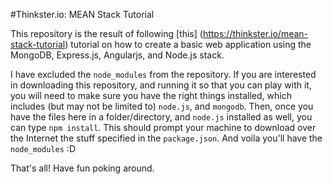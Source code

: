 #Thinkster.io: MEAN Stack Tutorial

This repository is the result of following [this] (https://thinkster.io/mean-stack-tutorial) tutorial on how to create a basic web application using the MongoDB, Express.js, Angularjs, and Node.js stack.

I have excluded the `node_modules` from the repository. If you are interested in downloading this repository, and running it so that you can play with it, you will need to make sure you have the right things installed, which includes (but may not be limited to) `node.js`, and `mongodb`. Then, once you have the files here in a folder/directory, and `node.js` installed as well, you can type `npm install`. This should prompt your machine to download over the Internet the stuff specified in the `package.json`. And voila you'll have the `node_modules` :D

That's all! Have fun poking around.
